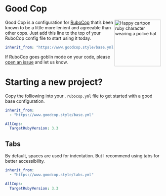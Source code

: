 # Good Cop

<img src="good-cop.png" alt="Happy cartoon ruby character wearing a police hat" width="150" align="right" />

Good Cop is a configuration for [RuboCop](https://rubocop.org) that’s been known to be a little more lenient and agreeable than other cops. Just add this line to the top of your RuboCop config file to start using it today.

```yaml
inherit_from: "https://www.goodcop.style/base.yml"
```

If RuboCop goes goblin mode on your code, please [open an issue](https://github.com/joeldrapper/good_cop/issues/new) and let us know.

# Starting a new project?

Copy the folliowing into your `.rubocop.yml` file to get started with a good base configuration.

```yaml
inherit_from:
  - "https://www.goodcop.style/base.yml"

AllCops:
  TargetRubyVersion: 3.3
```

## Tabs

By default, spaces are used for indentation. But I recommend using tabs for better accessibility.

```yaml
inherit_from:
  - "https://www.goodcop.style/tabs.yml"

AllCops:
  TargetRubyVersion: 3.3
```
